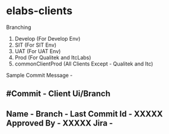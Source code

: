 # elabs-clients

Branching

1. Develop (For Develop Env)
2. SIT (For SIT Env)
3. UAT (For UAT Env)
4. Prod (For Qualitek and ItcLabs)
5. commonClientProd (All Clients Except - Qualitek and Itc)


Sample Commit Message - 

#Commit - Client Ui/Branch
--------------------
Name - 
Branch -
Last Commit Id - XXXXX
Approved By -  XXXXX
Jira - 
-----------------------
